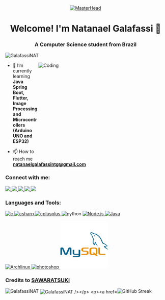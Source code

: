 <div align="center">
  <a href="https://github.com/GalafassiNAT">
    <img width="400" src="https://i.pinimg.com/originals/cc/42/3b/cc423bab6109501481c6872182894f5c.gif" alt="MasterHead">  <!-- https://steamuserimages-a.akamaihd.net/ugc/957461710332737308/2604AFFC52E8A170786EF9400D5CFB985590B7FC/ -->
  </a>
</div>
<h1 align="center">Welcome! I'm Natanael Galafassi 👋</h1>
<h3 align="center">A Computer Science student from Brazil</h3>

<p align="left"> <img src="https://komarev.com/ghpvc/?username=noraneko12&label=Profile%20views&color=0e75b6&style=flat" alt="GalafassiNAT" /> </p>

<img align="right" alt="Coding" width="400" height="300" src="https://media.tenor.com/RE2paf1i2tcAAAAd/milk-outside-milk-bag.gif">

- 🌱 I’m currently learning **Java Spring Boot, Flutter, Image Processing and Microcontrollers (Arduino UNO and ESP32)**

- 📫 How to reach me **natanaelgalafassintg@gmail.com**

<h3 align="left">Connect with me:</h3>
<p align="left">
  <a href="https://steamcommunity.com/id/noranekokun/" target="_blank">
    <img src="https://img.shields.io/badge/STEAM-Steam?logo=steam&logoColor=white&color=black" target="_blank">
  </a>
  
   <a href="https://github.com/GalafassiNAT" target="_blank">
    <img src="https://img.shields.io/badge/GitHub-GitHub?logo=github&logoColor=white&color=black" target="_blank">
  </a>
  
  <a href="https://www.linkedin.com/in/natanael-galafassi-80985a239/" target="_blank">
    <img src="https://img.shields.io/badge/LinkedIn-LinkedIn?logo=linkedin&logoColor=white&color=blue" target="_blank">
  </a>

  <a href="mailto:natanaelgalafassintg@outlook.com">
    <img src="https://img.shields.io/badge/Outlook-Outlook?logo=microsoftoutlook&logoColor=white&color=blue" target="_blank">
  </a>
  
   <a href="mailto:natanaelgalafassintg@gmail.com">
    <img src="https://img.shields.io/badge/Gmail-Gmail?logo=gmail&logoColor=white&color=red" target="_blank">
  </a>
  
</p>


<h3 align="left">Languages and Tools:</h3>
<p align="left"> <a href="https://github.com/SAWARATSUKI/ServiceLogos/tree/main/C" target="_blank" rel="noreferrer"> <img src="https://github.com/GalafassiNAT/GalafassiNAT/assets/70067082/95e8a273-5aeb-4f0c-add8-3b849d7b8ca2" alt="c" width="150" height="150"/> </a> <a href="https://github.com/SAWARATSUKI/ServiceLogos/tree/main/C%23" target="_blank" rel="noreferrer"> <img src="https://github.com/SAWARATSUKI/ServiceLogos/blob/51eb822ad240fce324e62dcac51cd0652ce02f19/C%23/C%23%20Purple.png" alt="csharp" width="150" height="150"/> </a> <a href="https://github.com/SAWARATSUKI/ServiceLogos/tree/main/C%2B%2B" target="_blank" rel="noreferrer"> <img src="https://github.com/SAWARATSUKI/ServiceLogos/blob/51eb822ad240fce324e62dcac51cd0652ce02f19/C%2B%2B/C%2B%2B.png" alt="cplusplus" width="150" height="150"/> </a> <a href="https://github.com/SAWARATSUKI/ServiceLogos/tree/main/Python" target="_blank" rel="noreferrer"> </a> <img src="https://github.com/SAWARATSUKI/ServiceLogos/blob/51eb822ad240fce324e62dcac51cd0652ce02f19/Python/Python.png" alt="python" width="150" height="150"/> </a> <a href="https://github.com/SAWARATSUKI/ServiceLogos/tree/main/Node.js" target="_blank" rel ="noreferrer"> <img src="https://github.com/SAWARATSUKI/ServiceLogos/blob/51eb822ad240fce324e62dcac51cd0652ce02f19/Node.js/Node.js.png" alt="Node.js" width="150" height="150"/> </a> <a href="https://github.com/SAWARATSUKI/ServiceLogos/tree/main/Java" target="_blank" rel ="noreferrer"> <img src="https://github.com/SAWARATSUKI/ServiceLogos/blob/1f1640e75992c9b15732fa348a65ae6a49b9c9f9/Java/Java.png" alt="Java" width="150" height="150"/> </a> <p align="left"> <a href="https://github.com/SAWARATSUKI/ServiceLogos/tree/main/ArchLinux" target="_blank" rel="noreferrer"> <img src="https://github.com/SAWARATSUKI/ServiceLogos/blob/51eb822ad240fce324e62dcac51cd0652ce02f19/ArchLinux/ArchLinux.png" alt="Archlinux" width="150" height="150"/> </a> <a href="https://github.com/SAWARATSUKI/ServiceLogos/tree/main/Photoshop" target="_blank" rel="noreferrer"> <img src="https://github.com/SAWARATSUKI/ServiceLogos/blob/51eb822ad240fce324e62dcac51cd0652ce02f19/Photoshop/Photoshop.png" alt="photoshop" width="150" height="150"/> </a> <a href="https://www.mysql.com/" target="_blank" rel="noreferrer"> <img src="https://raw.githubusercontent.com/devicons/devicon/master/icons/mysql/mysql-original-wordmark.svg" alt="mysql" width="150" height="150"/> </a>  </p>
<h3 align="left">Credits to <a href="https://github.com/SAWARATSUKI" >SAWARATSUKI</a></h3>

<p><img align="left" src="https://github-readme-stats.vercel.app/api/top-langs?username=GalafassiNAT&show_icons=true&locale=en&layout=compact&theme=aura_dark" alt="GalafassiNAT" /></p>

<p>&nbsp;<img align="center" src="https://github-readme-stats.vercel.app/api?username=GalafassiNAT&show_icons=true&locale=en&theme=aura_dark" alt="GalafassiNAT /></p>

[![GitHub Streak](https://streak-stats.demolab.com?user=GalafassiNAT&theme=aura-dark)](https://git.io/streak-stats)
